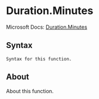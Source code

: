 ---
---

# Duration.Minutes

Microsoft Docs: [Duration.Minutes](https://docs.microsoft.com/en-us/powerquery-m/duration-minutes)

## Syntax

```powerquery-m
Syntax for this function.
```

## About

About this function.

